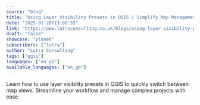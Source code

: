 ```yaml
---
source: "blog"
title: "Using Layer Visibility Presets in QGIS | Simplify Map Management"
date: "2025-01-20T13:00:55"
link: "https://www.lutraconsulting.co.uk/blogs/using-layer-visibility-presets-qgis?utm_source=qgis"
draft: "false"
showcase: "planet"
subscribers: ["lutra"]
author: "Lutra Consulting"
tags: ["qgis"]
languages: ["en_gb"]
available_languages: ["en_gb"]
---
```


Learn how to use layer visibility presets in QGIS to quickly switch between map views. Streamline your workflow and manage complex projects with ease.
